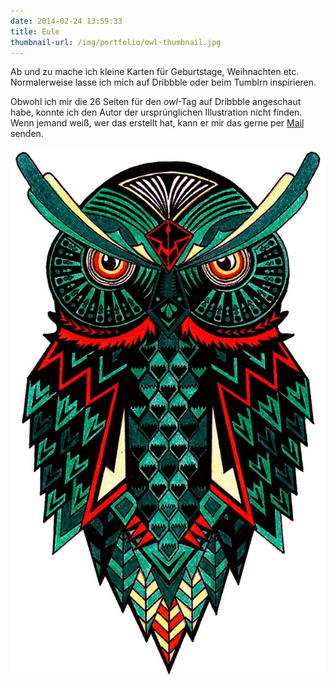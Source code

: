 ```yaml
---
date: 2014-02-24 13:59:33
title: Eule
thumbnail-url: /img/portfolio/owl-thumbnail.jpg
---
```

Ab und zu mache ich kleine Karten für Geburtstage, Weihnachten etc. Normalerweise lasse ich mich auf Dribbble oder beim Tumblrn inspirieren.

Obwohl ich mir die 26 Seiten für den _owl_-Tag auf Dribbble angeschaut habe, konnte ich den Autor der ursprünglichen Illustration nicht finden. Wenn jemand weiß, wer das erstellt hat, kann er mir das gerne per [Mail](mailto:phrudloff@gmail.com) senden.

![Eule](/img/portfolio/owl.jpg)
